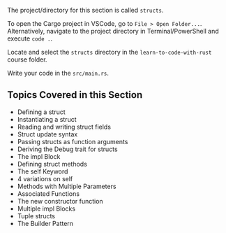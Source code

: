 The project/directory for this section is called `structs`.

To open the Cargo project in VSCode, go to `File > Open Folder...`. Alternatively, navigate to the project directory in Terminal/PowerShell and execute `code .`.

Locate and select the `structs` directory in the `learn-to-code-with-rust` course folder.

Write your code in the `src/main.rs`.

## Topics Covered in this Section

- Defining a struct
- Instantiating a struct
- Reading and writing struct fields
- Struct update syntax
- Passing structs as function arguments
- Deriving the Debug trait for structs
- The impl Block
- Defining struct methods
- The self Keyword
- 4 variations on self
- Methods with Multiple Parameters
- Associated Functions
- The new constructor function
- Multiple impl Blocks
- Tuple structs
- The Builder Pattern
